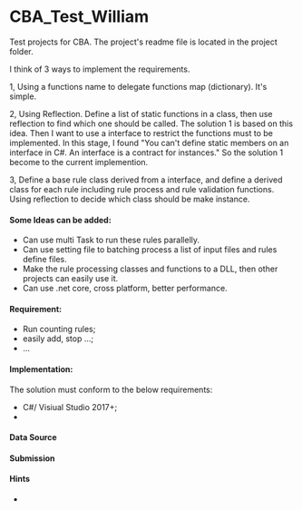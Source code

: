 # CBA_Test_William
Test projects for CBA. 
The project's readme file is located in the project folder.

I think of 3 ways to implement the requirements.

1, Using a functions name to delegate functions map (dictionary). It's simple.

2, Using Reflection. Define a list of static functions in a class, then use reflection to find which one should be called.
   The solution 1 is based on this idea. Then I want to use a interface to restrict the functions must to be implemented.
   In this stage, I found "You can't define static members on an interface in C#. An interface is a contract for instances."
   So the solution 1 become to the current implemention.
   
3, Define a base rule class derived from a interface, and define a derived class for each rule including rule process and rule validation functions.
   Using reflection to decide which class should be make instance.

#### Some Ideas can be added: ####
- Can use multi Task to run these rules parallelly.
- Can use setting file to batching process a list of input files and rules define files.
- Make the rule processing classes and functions to a DLL, then other projects can easily use it.
- Can use .net core, cross platform, better performance.


#### Requirement: ####

- Run counting rules;
- easily add, stop ...;
- ...


#### Implementation: ####

The solution must conform to the below requirements:

- C#/ Visiual Studio 2017+;
- 



#### Data Source ####





#### Submission ####




#### Hints ####
* 

